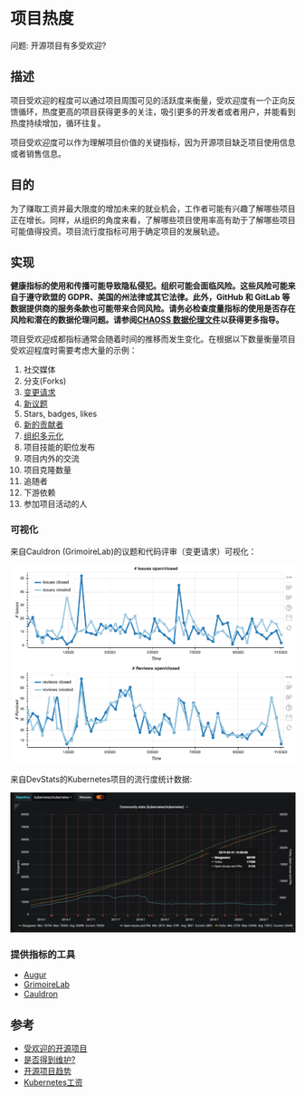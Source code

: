 
# 项目热度
问题: 开源项目有多受欢迎?  

## 描述
项目受欢迎的程度可以通过项目周围可见的活跃度来衡量，受欢迎度有一个正向反馈循环，热度更高的项目获得更多的关注，吸引更多的开发者或者用户，并能看到热度持续增加，循环往复。

项目受欢迎度可以作为理解项目价值的关键指标，因为开源项目缺乏项目使用信息或者销售信息。

## 目的

为了赚取工资并最大限度的增加未来的就业机会，工作者可能有兴趣了解哪些项目正在增长。同样，从组织的角度来看，了解哪些项目使用率高有助于了解哪些项目可能值得投资。项目流行度指标可用于确定项目的发展轨迹。

## 实现

__健康指标的使用和传播可能导致隐私侵犯。组织可能会面临风险。这些风险可能来自于遵守欧盟的 GDPR、美国的州法律或其它法律。此外，GitHub 和 GitLab 等数据提供商的服务条款也可能带来合同风险。请务必检查度量指标的使用是否存在风险和潜在的数据伦理问题。请参阅[CHAOSS 数据伦理文件](https://github.com/chaoss/metrics/tree/main/resources)以获得更多指导。__

项目受欢迎成都指标通常会随着时间的推移而发生变化。在根据以下数量衡量项目受欢迎程度时需要考虑大量的示例：

1. 社交媒体
1. 分支(Forks)
1. [变更请求](https://chaoss.community/metric-change-requests/)
1. [新议题](https://chaoss.community/metric-issues-new/)
1. Stars, badges, likes
1. [新的贡献者](https://chaoss.community/metric-new-contributors/)
1. [组织多元化](https://chaoss.community/metric-organizational-diversity/)
1. 项目技能的职位发布
1. 项目内外的交流
1. 项目克隆数量
1. 追随者
1. 下游依赖
1. 参加项目活动的人

### 可视化

来自Cauldron (GrimoireLab)的议题和代码评审（变更请求）可视化：

![Issues and reviews](images/project-popularity_issues-and-reviews.png)


来自DevStats的Kubernetes项目的流行度统计数据:

![Kubernetes_project_popularity](images/project-popularity_kubernetes.png)

### 提供指标的工具
* [Augur](https://github.com/chaoss/augur)
* [GrimoireLab](https://chaoss.github.io/grimoirelab/)
* [Cauldron](https://cauldron.io/)
## 参考
- [受欢迎的开源项目](http://blog.honeypot.io/most-exciting-open-source-projects-2018/)
- [是否得到维护?](https://isitmaintained.com/)
- [开源项目趋势](https://github.blog/2018-02-08-open-source-project-trends-for-2018/)
- [Kubernetes工资](https://www.payscale.com/research/US/Skill=Kubernetes/Salary)

